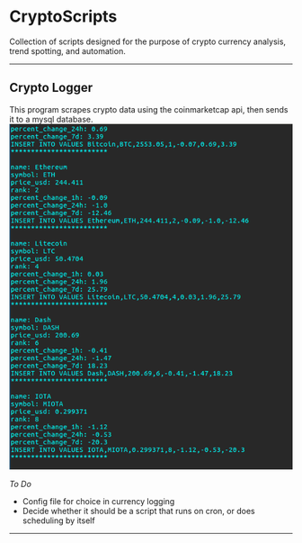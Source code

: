 # CryptoScripts
Collection of scripts designed for the purpose of crypto currency analysis, trend spotting, and automation.

------
## Crypto Logger
This program scrapes crypto data using the coinmarketcap api, then sends it to a mysql database. 
![Alt text](/cryptoLogger/cryptoLoggerOutput.png)

*To Do*

  * Config file for choice in currency logging
  * Decide whether it should be a script that runs on cron, or does scheduling by itself
------
